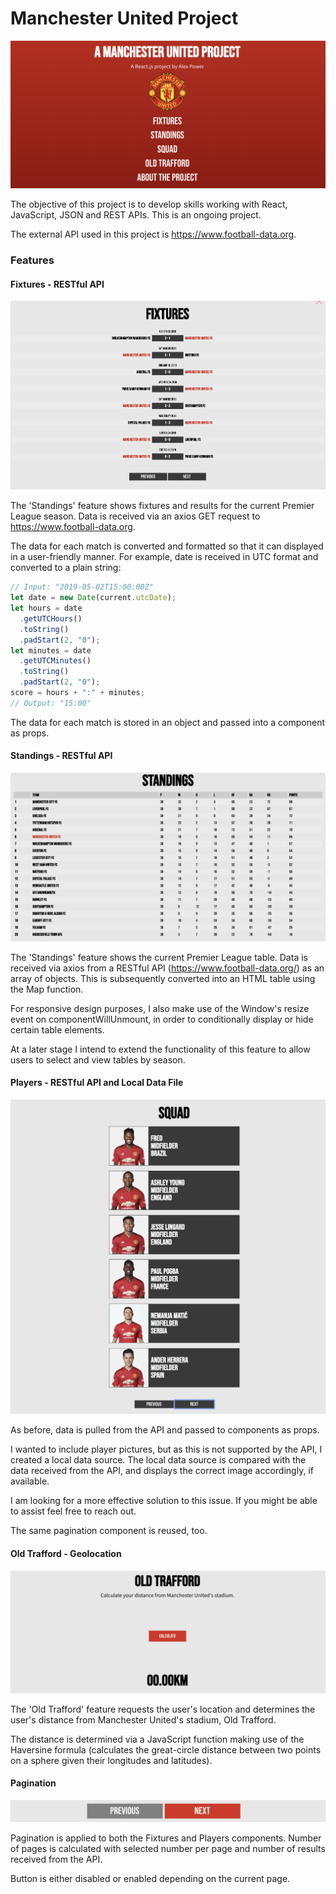 # Manchester United Project

![Manchester United Project](screenshots/Home.png)

The objective of this project is to develop skills working with React, JavaScript, JSON and REST APIs. This is an ongoing project.

The external API used in this project is https://www.football-data.org.

### Features

#### Fixtures - RESTful API

![Fixtures](screenshots/Fixtures.png)

The 'Standings' feature shows fixtures and results for the current Premier League season. Data is received via an axios GET request to https://www.football-data.org.

The data for each match is converted and formatted so that it can displayed in a user-friendly manner. For example, date is received in UTC format and converted to a plain string:

```javascript
// Input: "2019-05-02T15:00:00Z"
let date = new Date(current.utcDate);
let hours = date
  .getUTCHours()
  .toString()
  .padStart(2, "0");
let minutes = date
  .getUTCMinutes()
  .toString()
  .padStart(2, "0");
score = hours + ":" + minutes;
// Output: "15:00"
```

The data for each match is stored in an object and passed into a component as props.

#### Standings - RESTful API

![Standings](screenshots/StandingsFeature.png)

The 'Standings' feature shows the current Premier League table. Data is received via axios from a RESTful API (https://www.football-data.org/) as an array of objects. This is subsequently converted into an HTML table using the Map function.

For responsive design purposes, I also make use of the Window's resize event on componentWillUnmount, in order to conditionally display or hide certain table elements.

At a later stage I intend to extend the functionality of this feature to allow users to select and view tables by season.

#### Players - RESTful API and Local Data File

![Players](screenshots/Players.png)

As before, data is pulled from the API and passed to components as props.

I wanted to include player pictures, but as this is not supported by the API, I created a local data source. The local data source is compared with the data received from the API, and displays the correct image accordingly, if available.

I am looking for a more effective solution to this issue. If you might be able to assist feel free to reach out.

The same pagination component is reused, too.

#### Old Trafford - Geolocation

![Old Trafford](screenshots/Old-Trafford1.png)

The 'Old Trafford' feature requests the user's location and determines the user's distance from Manchester United's stadium, Old Trafford.

The distance is determined via a JavaScript function making use of the Haversine formula (calculates the great-circle distance between two points on a sphere given their longitudes and latitudes).

#### Pagination

![Manchester United Project](screenshots/Pagination.png)

Pagination is applied to both the Fixtures and Players components. Number of pages is calculated with selected number per page and number of results received from the API.

Button is either disabled or enabled depending on the current page.
